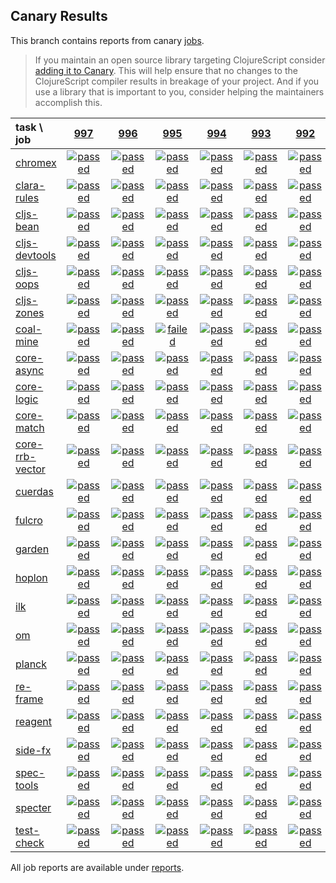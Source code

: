 ## Canary Results

This branch contains reports from canary [jobs](https://github.com/cljs-oss/canary/tree/jobs).

> If you maintain an open source library targeting ClojureScript consider [adding it to Canary](https://github.com/cljs-oss/canary/tree/master#how-to-participate). This will help ensure that no changes to the ClojureScript compiler results in breakage of your project. And if you use a library that is important to you, consider helping the maintainers accomplish this.

[//]: # (begin_overview_table)

| task \ job | <a href="reports/2019/07/04/job-000997-1.10.555-0418cca3" title="job #997 finished on 2019-07-04">997</a> | <a href="reports/2019/07/04/job-000996-1.10.554-c247649f" title="job #996 finished on 2019-07-04">996</a> | <a href="reports/2019/07/03/job-000995-1.10.554-c247649f" title="job #995 finished on 2019-07-03">995</a> | <a href="reports/2019/07/02/job-000994-1.10.554-c247649f" title="job #994 finished on 2019-07-02">994</a> | <a href="reports/2019/07/01/job-000993-1.10.554-c247649f" title="job #993 finished on 2019-07-01">993</a> | <a href="reports/2019/06/30/job-000992-1.10.554-c247649f" title="job #992 finished on 2019-06-30">992</a> | <a href="reports/2019/06/29/job-000991-1.10.554-c247649f" title="job #991 finished on 2019-06-29">991</a> | <a href="reports/2019/06/28/job-000990-1.10.548-13fde33d" title="job #990 finished on 2019-06-28">990</a> | <a href="reports/2019/06/27/job-000989-1.10.548-13fde33d" title="job #989 finished on 2019-06-27">989</a> | <a href="reports/2019/06/26/job-000988-1.10.546-be5e2c69" title="job #988 finished on 2019-06-26">988</a> |
| :--- | :---: | :---: | :---: | :---: | :---: | :---: | :---: | :---: | :---: | :---: |
| [chromex](https://github.com/binaryage/chromex) | <a href="reports/2019/07/04/job-000997-1.10.555-0418cca3#-chromex"><img title="passed" src="http://box.binaryage.com/s-passed.svg"><a> | <a href="reports/2019/07/04/job-000996-1.10.554-c247649f#-chromex"><img title="passed" src="http://box.binaryage.com/s-passed.svg"><a> | <a href="reports/2019/07/03/job-000995-1.10.554-c247649f#-chromex"><img title="passed" src="http://box.binaryage.com/s-passed.svg"><a> | <a href="reports/2019/07/02/job-000994-1.10.554-c247649f#-chromex"><img title="passed" src="http://box.binaryage.com/s-passed.svg"><a> | <a href="reports/2019/07/01/job-000993-1.10.554-c247649f#-chromex"><img title="passed" src="http://box.binaryage.com/s-passed.svg"><a> | <a href="reports/2019/06/30/job-000992-1.10.554-c247649f#-chromex"><img title="passed" src="http://box.binaryage.com/s-passed.svg"><a> | <a href="reports/2019/06/29/job-000991-1.10.554-c247649f#-chromex"><img title="passed" src="http://box.binaryage.com/s-passed.svg"><a> | <a href="reports/2019/06/28/job-000990-1.10.548-13fde33d#-chromex"><img title="passed" src="http://box.binaryage.com/s-passed.svg"><a> | <a href="reports/2019/06/27/job-000989-1.10.548-13fde33d#-chromex"><img title="passed" src="http://box.binaryage.com/s-passed.svg"><a> | <a href="reports/2019/06/26/job-000988-1.10.546-be5e2c69#-chromex"><img title="passed" src="http://box.binaryage.com/s-passed.svg"><a> |
| [clara-rules](https://github.com/cerner/clara-rules) | <a href="reports/2019/07/04/job-000997-1.10.555-0418cca3#-clara-rules"><img title="passed" src="http://box.binaryage.com/s-passed.svg"><a> | <a href="reports/2019/07/04/job-000996-1.10.554-c247649f#-clara-rules"><img title="passed" src="http://box.binaryage.com/s-passed.svg"><a> | <a href="reports/2019/07/03/job-000995-1.10.554-c247649f#-clara-rules"><img title="passed" src="http://box.binaryage.com/s-passed.svg"><a> | <a href="reports/2019/07/02/job-000994-1.10.554-c247649f#-clara-rules"><img title="passed" src="http://box.binaryage.com/s-passed.svg"><a> | <a href="reports/2019/07/01/job-000993-1.10.554-c247649f#-clara-rules"><img title="passed" src="http://box.binaryage.com/s-passed.svg"><a> | <a href="reports/2019/06/30/job-000992-1.10.554-c247649f#-clara-rules"><img title="passed" src="http://box.binaryage.com/s-passed.svg"><a> | <a href="reports/2019/06/29/job-000991-1.10.554-c247649f#-clara-rules"><img title="passed" src="http://box.binaryage.com/s-passed.svg"><a> | <a href="reports/2019/06/28/job-000990-1.10.548-13fde33d#-clara-rules"><img title="passed" src="http://box.binaryage.com/s-passed.svg"><a> | <a href="reports/2019/06/27/job-000989-1.10.548-13fde33d#-clara-rules"><img title="failed" src="http://box.binaryage.com/s-failed.svg"><a> | <a href="reports/2019/06/26/job-000988-1.10.546-be5e2c69#-clara-rules"><img title="passed" src="http://box.binaryage.com/s-passed.svg"><a> |
| [cljs-bean](https://github.com/mfikes/cljs-bean) | <a href="reports/2019/07/04/job-000997-1.10.555-0418cca3#-cljs-bean"><img title="passed" src="http://box.binaryage.com/s-passed.svg"><a> | <a href="reports/2019/07/04/job-000996-1.10.554-c247649f#-cljs-bean"><img title="passed" src="http://box.binaryage.com/s-passed.svg"><a> | <a href="reports/2019/07/03/job-000995-1.10.554-c247649f#-cljs-bean"><img title="passed" src="http://box.binaryage.com/s-passed.svg"><a> | <a href="reports/2019/07/02/job-000994-1.10.554-c247649f#-cljs-bean"><img title="passed" src="http://box.binaryage.com/s-passed.svg"><a> | <a href="reports/2019/07/01/job-000993-1.10.554-c247649f#-cljs-bean"><img title="passed" src="http://box.binaryage.com/s-passed.svg"><a> | <a href="reports/2019/06/30/job-000992-1.10.554-c247649f#-cljs-bean"><img title="passed" src="http://box.binaryage.com/s-passed.svg"><a> | <a href="reports/2019/06/29/job-000991-1.10.554-c247649f#-cljs-bean"><img title="passed" src="http://box.binaryage.com/s-passed.svg"><a> | <a href="reports/2019/06/28/job-000990-1.10.548-13fde33d#-cljs-bean"><img title="passed" src="http://box.binaryage.com/s-passed.svg"><a> | <a href="reports/2019/06/27/job-000989-1.10.548-13fde33d#-cljs-bean"><img title="failed" src="http://box.binaryage.com/s-failed.svg"><a> | <a href="reports/2019/06/26/job-000988-1.10.546-be5e2c69#-cljs-bean"><img title="passed" src="http://box.binaryage.com/s-passed.svg"><a> |
| [cljs-devtools](https://github.com/binaryage/cljs-devtools) | <a href="reports/2019/07/04/job-000997-1.10.555-0418cca3#-cljs-devtools"><img title="passed" src="http://box.binaryage.com/s-passed.svg"><a> | <a href="reports/2019/07/04/job-000996-1.10.554-c247649f#-cljs-devtools"><img title="passed" src="http://box.binaryage.com/s-passed.svg"><a> | <a href="reports/2019/07/03/job-000995-1.10.554-c247649f#-cljs-devtools"><img title="passed" src="http://box.binaryage.com/s-passed.svg"><a> | <a href="reports/2019/07/02/job-000994-1.10.554-c247649f#-cljs-devtools"><img title="passed" src="http://box.binaryage.com/s-passed.svg"><a> | <a href="reports/2019/07/01/job-000993-1.10.554-c247649f#-cljs-devtools"><img title="passed" src="http://box.binaryage.com/s-passed.svg"><a> | <a href="reports/2019/06/30/job-000992-1.10.554-c247649f#-cljs-devtools"><img title="passed" src="http://box.binaryage.com/s-passed.svg"><a> | <a href="reports/2019/06/29/job-000991-1.10.554-c247649f#-cljs-devtools"><img title="passed" src="http://box.binaryage.com/s-passed.svg"><a> | <a href="reports/2019/06/28/job-000990-1.10.548-13fde33d#-cljs-devtools"><img title="passed" src="http://box.binaryage.com/s-passed.svg"><a> | <a href="reports/2019/06/27/job-000989-1.10.548-13fde33d#-cljs-devtools"><img title="passed" src="http://box.binaryage.com/s-passed.svg"><a> | <a href="reports/2019/06/26/job-000988-1.10.546-be5e2c69#-cljs-devtools"><img title="passed" src="http://box.binaryage.com/s-passed.svg"><a> |
| [cljs-oops](https://github.com/binaryage/cljs-oops) | <a href="reports/2019/07/04/job-000997-1.10.555-0418cca3#-cljs-oops"><img title="passed" src="http://box.binaryage.com/s-passed.svg"><a> | <a href="reports/2019/07/04/job-000996-1.10.554-c247649f#-cljs-oops"><img title="passed" src="http://box.binaryage.com/s-passed.svg"><a> | <a href="reports/2019/07/03/job-000995-1.10.554-c247649f#-cljs-oops"><img title="passed" src="http://box.binaryage.com/s-passed.svg"><a> | <a href="reports/2019/07/02/job-000994-1.10.554-c247649f#-cljs-oops"><img title="passed" src="http://box.binaryage.com/s-passed.svg"><a> | <a href="reports/2019/07/01/job-000993-1.10.554-c247649f#-cljs-oops"><img title="passed" src="http://box.binaryage.com/s-passed.svg"><a> | <a href="reports/2019/06/30/job-000992-1.10.554-c247649f#-cljs-oops"><img title="passed" src="http://box.binaryage.com/s-passed.svg"><a> | <a href="reports/2019/06/29/job-000991-1.10.554-c247649f#-cljs-oops"><img title="passed" src="http://box.binaryage.com/s-passed.svg"><a> | <a href="reports/2019/06/28/job-000990-1.10.548-13fde33d#-cljs-oops"><img title="passed" src="http://box.binaryage.com/s-passed.svg"><a> | <a href="reports/2019/06/27/job-000989-1.10.548-13fde33d#-cljs-oops"><img title="failed" src="http://box.binaryage.com/s-failed.svg"><a> | <a href="reports/2019/06/26/job-000988-1.10.546-be5e2c69#-cljs-oops"><img title="passed" src="http://box.binaryage.com/s-passed.svg"><a> |
| [cljs-zones](https://github.com/binaryage/cljs-zones) | <a href="reports/2019/07/04/job-000997-1.10.555-0418cca3#-cljs-zones"><img title="passed" src="http://box.binaryage.com/s-passed.svg"><a> | <a href="reports/2019/07/04/job-000996-1.10.554-c247649f#-cljs-zones"><img title="passed" src="http://box.binaryage.com/s-passed.svg"><a> | <a href="reports/2019/07/03/job-000995-1.10.554-c247649f#-cljs-zones"><img title="passed" src="http://box.binaryage.com/s-passed.svg"><a> | <a href="reports/2019/07/02/job-000994-1.10.554-c247649f#-cljs-zones"><img title="passed" src="http://box.binaryage.com/s-passed.svg"><a> | <a href="reports/2019/07/01/job-000993-1.10.554-c247649f#-cljs-zones"><img title="passed" src="http://box.binaryage.com/s-passed.svg"><a> | <a href="reports/2019/06/30/job-000992-1.10.554-c247649f#-cljs-zones"><img title="passed" src="http://box.binaryage.com/s-passed.svg"><a> | <a href="reports/2019/06/29/job-000991-1.10.554-c247649f#-cljs-zones"><img title="passed" src="http://box.binaryage.com/s-passed.svg"><a> | <a href="reports/2019/06/28/job-000990-1.10.548-13fde33d#-cljs-zones"><img title="passed" src="http://box.binaryage.com/s-passed.svg"><a> | <a href="reports/2019/06/27/job-000989-1.10.548-13fde33d#-cljs-zones"><img title="passed" src="http://box.binaryage.com/s-passed.svg"><a> | <a href="reports/2019/06/26/job-000988-1.10.546-be5e2c69#-cljs-zones"><img title="passed" src="http://box.binaryage.com/s-passed.svg"><a> |
| [coal-mine](https://github.com/mfikes/coal-mine) | <a href="reports/2019/07/04/job-000997-1.10.555-0418cca3#-coal-mine"><img title="passed" src="http://box.binaryage.com/s-passed.svg"><a> | <a href="reports/2019/07/04/job-000996-1.10.554-c247649f#-coal-mine"><img title="passed" src="http://box.binaryage.com/s-passed.svg"><a> | <a href="reports/2019/07/03/job-000995-1.10.554-c247649f#-coal-mine"><img title="failed" src="http://box.binaryage.com/s-failed.svg"><a> | <a href="reports/2019/07/02/job-000994-1.10.554-c247649f#-coal-mine"><img title="passed" src="http://box.binaryage.com/s-passed.svg"><a> | <a href="reports/2019/07/01/job-000993-1.10.554-c247649f#-coal-mine"><img title="passed" src="http://box.binaryage.com/s-passed.svg"><a> | <a href="reports/2019/06/30/job-000992-1.10.554-c247649f#-coal-mine"><img title="passed" src="http://box.binaryage.com/s-passed.svg"><a> | <a href="reports/2019/06/29/job-000991-1.10.554-c247649f#-coal-mine"><img title="passed" src="http://box.binaryage.com/s-passed.svg"><a> | <a href="reports/2019/06/28/job-000990-1.10.548-13fde33d#-coal-mine"><img title="passed" src="http://box.binaryage.com/s-passed.svg"><a> | <a href="reports/2019/06/27/job-000989-1.10.548-13fde33d#-coal-mine"><img title="failed" src="http://box.binaryage.com/s-failed.svg"><a> | <a href="reports/2019/06/26/job-000988-1.10.546-be5e2c69#-coal-mine"><img title="passed" src="http://box.binaryage.com/s-passed.svg"><a> |
| [core-async](https://github.com/clojure/core.async) | <a href="reports/2019/07/04/job-000997-1.10.555-0418cca3#-core-async"><img title="passed" src="http://box.binaryage.com/s-passed.svg"><a> | <a href="reports/2019/07/04/job-000996-1.10.554-c247649f#-core-async"><img title="passed" src="http://box.binaryage.com/s-passed.svg"><a> | <a href="reports/2019/07/03/job-000995-1.10.554-c247649f#-core-async"><img title="passed" src="http://box.binaryage.com/s-passed.svg"><a> | <a href="reports/2019/07/02/job-000994-1.10.554-c247649f#-core-async"><img title="passed" src="http://box.binaryage.com/s-passed.svg"><a> | <a href="reports/2019/07/01/job-000993-1.10.554-c247649f#-core-async"><img title="passed" src="http://box.binaryage.com/s-passed.svg"><a> | <a href="reports/2019/06/30/job-000992-1.10.554-c247649f#-core-async"><img title="passed" src="http://box.binaryage.com/s-passed.svg"><a> | <a href="reports/2019/06/29/job-000991-1.10.554-c247649f#-core-async"><img title="passed" src="http://box.binaryage.com/s-passed.svg"><a> | <a href="reports/2019/06/28/job-000990-1.10.548-13fde33d#-core-async"><img title="passed" src="http://box.binaryage.com/s-passed.svg"><a> | <a href="reports/2019/06/27/job-000989-1.10.548-13fde33d#-core-async"><img title="passed" src="http://box.binaryage.com/s-passed.svg"><a> | <a href="reports/2019/06/26/job-000988-1.10.546-be5e2c69#-core-async"><img title="passed" src="http://box.binaryage.com/s-passed.svg"><a> |
| [core-logic](https://github.com/clojure/core.logic) | <a href="reports/2019/07/04/job-000997-1.10.555-0418cca3#-core-logic"><img title="passed" src="http://box.binaryage.com/s-passed.svg"><a> | <a href="reports/2019/07/04/job-000996-1.10.554-c247649f#-core-logic"><img title="passed" src="http://box.binaryage.com/s-passed.svg"><a> | <a href="reports/2019/07/03/job-000995-1.10.554-c247649f#-core-logic"><img title="passed" src="http://box.binaryage.com/s-passed.svg"><a> | <a href="reports/2019/07/02/job-000994-1.10.554-c247649f#-core-logic"><img title="passed" src="http://box.binaryage.com/s-passed.svg"><a> | <a href="reports/2019/07/01/job-000993-1.10.554-c247649f#-core-logic"><img title="passed" src="http://box.binaryage.com/s-passed.svg"><a> | <a href="reports/2019/06/30/job-000992-1.10.554-c247649f#-core-logic"><img title="passed" src="http://box.binaryage.com/s-passed.svg"><a> | <a href="reports/2019/06/29/job-000991-1.10.554-c247649f#-core-logic"><img title="passed" src="http://box.binaryage.com/s-passed.svg"><a> | <a href="reports/2019/06/28/job-000990-1.10.548-13fde33d#-core-logic"><img title="passed" src="http://box.binaryage.com/s-passed.svg"><a> | <a href="reports/2019/06/27/job-000989-1.10.548-13fde33d#-core-logic"><img title="passed" src="http://box.binaryage.com/s-passed.svg"><a> | <a href="reports/2019/06/26/job-000988-1.10.546-be5e2c69#-core-logic"><img title="passed" src="http://box.binaryage.com/s-passed.svg"><a> |
| [core-match](https://github.com/clojure/core.match) | <a href="reports/2019/07/04/job-000997-1.10.555-0418cca3#-core-match"><img title="passed" src="http://box.binaryage.com/s-passed.svg"><a> | <a href="reports/2019/07/04/job-000996-1.10.554-c247649f#-core-match"><img title="passed" src="http://box.binaryage.com/s-passed.svg"><a> | <a href="reports/2019/07/03/job-000995-1.10.554-c247649f#-core-match"><img title="passed" src="http://box.binaryage.com/s-passed.svg"><a> | <a href="reports/2019/07/02/job-000994-1.10.554-c247649f#-core-match"><img title="passed" src="http://box.binaryage.com/s-passed.svg"><a> | <a href="reports/2019/07/01/job-000993-1.10.554-c247649f#-core-match"><img title="passed" src="http://box.binaryage.com/s-passed.svg"><a> | <a href="reports/2019/06/30/job-000992-1.10.554-c247649f#-core-match"><img title="passed" src="http://box.binaryage.com/s-passed.svg"><a> | <a href="reports/2019/06/29/job-000991-1.10.554-c247649f#-core-match"><img title="passed" src="http://box.binaryage.com/s-passed.svg"><a> | <a href="reports/2019/06/28/job-000990-1.10.548-13fde33d#-core-match"><img title="passed" src="http://box.binaryage.com/s-passed.svg"><a> | <a href="reports/2019/06/27/job-000989-1.10.548-13fde33d#-core-match"><img title="failed" src="http://box.binaryage.com/s-failed.svg"><a> | <a href="reports/2019/06/26/job-000988-1.10.546-be5e2c69#-core-match"><img title="passed" src="http://box.binaryage.com/s-passed.svg"><a> |
| [core-rrb-vector](https://github.com/clojure/core.rrb-vector) | <a href="reports/2019/07/04/job-000997-1.10.555-0418cca3#-core-rrb-vector"><img title="passed" src="http://box.binaryage.com/s-passed.svg"><a> | <a href="reports/2019/07/04/job-000996-1.10.554-c247649f#-core-rrb-vector"><img title="passed" src="http://box.binaryage.com/s-passed.svg"><a> | <a href="reports/2019/07/03/job-000995-1.10.554-c247649f#-core-rrb-vector"><img title="passed" src="http://box.binaryage.com/s-passed.svg"><a> | <a href="reports/2019/07/02/job-000994-1.10.554-c247649f#-core-rrb-vector"><img title="passed" src="http://box.binaryage.com/s-passed.svg"><a> | <a href="reports/2019/07/01/job-000993-1.10.554-c247649f#-core-rrb-vector"><img title="passed" src="http://box.binaryage.com/s-passed.svg"><a> | <a href="reports/2019/06/30/job-000992-1.10.554-c247649f#-core-rrb-vector"><img title="passed" src="http://box.binaryage.com/s-passed.svg"><a> | <a href="reports/2019/06/29/job-000991-1.10.554-c247649f#-core-rrb-vector"><img title="passed" src="http://box.binaryage.com/s-passed.svg"><a> | <a href="reports/2019/06/28/job-000990-1.10.548-13fde33d#-core-rrb-vector"><img title="passed" src="http://box.binaryage.com/s-passed.svg"><a> | <a href="reports/2019/06/27/job-000989-1.10.548-13fde33d#-core-rrb-vector"><img title="failed" src="http://box.binaryage.com/s-failed.svg"><a> | <a href="reports/2019/06/26/job-000988-1.10.546-be5e2c69#-core-rrb-vector"><img title="passed" src="http://box.binaryage.com/s-passed.svg"><a> |
| [cuerdas](https://github.com/funcool/cuerdas) | <a href="reports/2019/07/04/job-000997-1.10.555-0418cca3#-cuerdas"><img title="passed" src="http://box.binaryage.com/s-passed.svg"><a> | <a href="reports/2019/07/04/job-000996-1.10.554-c247649f#-cuerdas"><img title="passed" src="http://box.binaryage.com/s-passed.svg"><a> | <a href="reports/2019/07/03/job-000995-1.10.554-c247649f#-cuerdas"><img title="passed" src="http://box.binaryage.com/s-passed.svg"><a> | <a href="reports/2019/07/02/job-000994-1.10.554-c247649f#-cuerdas"><img title="passed" src="http://box.binaryage.com/s-passed.svg"><a> | <a href="reports/2019/07/01/job-000993-1.10.554-c247649f#-cuerdas"><img title="passed" src="http://box.binaryage.com/s-passed.svg"><a> | <a href="reports/2019/06/30/job-000992-1.10.554-c247649f#-cuerdas"><img title="passed" src="http://box.binaryage.com/s-passed.svg"><a> | <a href="reports/2019/06/29/job-000991-1.10.554-c247649f#-cuerdas"><img title="passed" src="http://box.binaryage.com/s-passed.svg"><a> | <a href="reports/2019/06/28/job-000990-1.10.548-13fde33d#-cuerdas"><img title="passed" src="http://box.binaryage.com/s-passed.svg"><a> | <a href="reports/2019/06/27/job-000989-1.10.548-13fde33d#-cuerdas"><img title="failed" src="http://box.binaryage.com/s-failed.svg"><a> | <a href="reports/2019/06/26/job-000988-1.10.546-be5e2c69#-cuerdas"><img title="failed" src="http://box.binaryage.com/s-failed.svg"><a> |
| [fulcro](https://github.com/fulcrologic/fulcro) | <a href="reports/2019/07/04/job-000997-1.10.555-0418cca3#-fulcro"><img title="passed" src="http://box.binaryage.com/s-passed.svg"><a> | <a href="reports/2019/07/04/job-000996-1.10.554-c247649f#-fulcro"><img title="passed" src="http://box.binaryage.com/s-passed.svg"><a> | <a href="reports/2019/07/03/job-000995-1.10.554-c247649f#-fulcro"><img title="passed" src="http://box.binaryage.com/s-passed.svg"><a> | <a href="reports/2019/07/02/job-000994-1.10.554-c247649f#-fulcro"><img title="passed" src="http://box.binaryage.com/s-passed.svg"><a> | <a href="reports/2019/07/01/job-000993-1.10.554-c247649f#-fulcro"><img title="passed" src="http://box.binaryage.com/s-passed.svg"><a> | <a href="reports/2019/06/30/job-000992-1.10.554-c247649f#-fulcro"><img title="passed" src="http://box.binaryage.com/s-passed.svg"><a> | <a href="reports/2019/06/29/job-000991-1.10.554-c247649f#-fulcro"><img title="passed" src="http://box.binaryage.com/s-passed.svg"><a> | <a href="reports/2019/06/28/job-000990-1.10.548-13fde33d#-fulcro"><img title="passed" src="http://box.binaryage.com/s-passed.svg"><a> | <a href="reports/2019/06/27/job-000989-1.10.548-13fde33d#-fulcro"><img title="passed" src="http://box.binaryage.com/s-passed.svg"><a> | <a href="reports/2019/06/26/job-000988-1.10.546-be5e2c69#-fulcro"><img title="passed" src="http://box.binaryage.com/s-passed.svg"><a> |
| [garden](https://github.com/noprompt/garden) | <a href="reports/2019/07/04/job-000997-1.10.555-0418cca3#-garden"><img title="passed" src="http://box.binaryage.com/s-passed.svg"><a> | <a href="reports/2019/07/04/job-000996-1.10.554-c247649f#-garden"><img title="passed" src="http://box.binaryage.com/s-passed.svg"><a> | <a href="reports/2019/07/03/job-000995-1.10.554-c247649f#-garden"><img title="passed" src="http://box.binaryage.com/s-passed.svg"><a> | <a href="reports/2019/07/02/job-000994-1.10.554-c247649f#-garden"><img title="passed" src="http://box.binaryage.com/s-passed.svg"><a> | <a href="reports/2019/07/01/job-000993-1.10.554-c247649f#-garden"><img title="passed" src="http://box.binaryage.com/s-passed.svg"><a> | <a href="reports/2019/06/30/job-000992-1.10.554-c247649f#-garden"><img title="passed" src="http://box.binaryage.com/s-passed.svg"><a> | <a href="reports/2019/06/29/job-000991-1.10.554-c247649f#-garden"><img title="passed" src="http://box.binaryage.com/s-passed.svg"><a> | <a href="reports/2019/06/28/job-000990-1.10.548-13fde33d#-garden"><img title="passed" src="http://box.binaryage.com/s-passed.svg"><a> | <a href="reports/2019/06/27/job-000989-1.10.548-13fde33d#-garden"><img title="passed" src="http://box.binaryage.com/s-passed.svg"><a> | <a href="reports/2019/06/26/job-000988-1.10.546-be5e2c69#-garden"><img title="failed" src="http://box.binaryage.com/s-failed.svg"><a> |
| [hoplon](https://github.com/hoplon/hoplon) | <a href="reports/2019/07/04/job-000997-1.10.555-0418cca3#-hoplon"><img title="passed" src="http://box.binaryage.com/s-passed.svg"><a> | <a href="reports/2019/07/04/job-000996-1.10.554-c247649f#-hoplon"><img title="passed" src="http://box.binaryage.com/s-passed.svg"><a> | <a href="reports/2019/07/03/job-000995-1.10.554-c247649f#-hoplon"><img title="passed" src="http://box.binaryage.com/s-passed.svg"><a> | <a href="reports/2019/07/02/job-000994-1.10.554-c247649f#-hoplon"><img title="passed" src="http://box.binaryage.com/s-passed.svg"><a> | <a href="reports/2019/07/01/job-000993-1.10.554-c247649f#-hoplon"><img title="passed" src="http://box.binaryage.com/s-passed.svg"><a> | <a href="reports/2019/06/30/job-000992-1.10.554-c247649f#-hoplon"><img title="passed" src="http://box.binaryage.com/s-passed.svg"><a> | <a href="reports/2019/06/29/job-000991-1.10.554-c247649f#-hoplon"><img title="passed" src="http://box.binaryage.com/s-passed.svg"><a> | <a href="reports/2019/06/28/job-000990-1.10.548-13fde33d#-hoplon"><img title="passed" src="http://box.binaryage.com/s-passed.svg"><a> | <a href="reports/2019/06/27/job-000989-1.10.548-13fde33d#-hoplon"><img title="passed" src="http://box.binaryage.com/s-passed.svg"><a> | <a href="reports/2019/06/26/job-000988-1.10.546-be5e2c69#-hoplon"><img title="passed" src="http://box.binaryage.com/s-passed.svg"><a> |
| [ilk](https://github.com/mfikes/ilk) | <a href="reports/2019/07/04/job-000997-1.10.555-0418cca3#-ilk"><img title="passed" src="http://box.binaryage.com/s-passed.svg"><a> | <a href="reports/2019/07/04/job-000996-1.10.554-c247649f#-ilk"><img title="passed" src="http://box.binaryage.com/s-passed.svg"><a> | <a href="reports/2019/07/03/job-000995-1.10.554-c247649f#-ilk"><img title="passed" src="http://box.binaryage.com/s-passed.svg"><a> | <a href="reports/2019/07/02/job-000994-1.10.554-c247649f#-ilk"><img title="passed" src="http://box.binaryage.com/s-passed.svg"><a> | <a href="reports/2019/07/01/job-000993-1.10.554-c247649f#-ilk"><img title="passed" src="http://box.binaryage.com/s-passed.svg"><a> | <a href="reports/2019/06/30/job-000992-1.10.554-c247649f#-ilk"><img title="passed" src="http://box.binaryage.com/s-passed.svg"><a> | <a href="reports/2019/06/29/job-000991-1.10.554-c247649f#-ilk"><img title="passed" src="http://box.binaryage.com/s-passed.svg"><a> | <a href="reports/2019/06/28/job-000990-1.10.548-13fde33d#-ilk"><img title="passed" src="http://box.binaryage.com/s-passed.svg"><a> | <a href="reports/2019/06/27/job-000989-1.10.548-13fde33d#-ilk"><img title="failed" src="http://box.binaryage.com/s-failed.svg"><a> | <a href="reports/2019/06/26/job-000988-1.10.546-be5e2c69#-ilk"><img title="passed" src="http://box.binaryage.com/s-passed.svg"><a> |
| [om](https://github.com/omcljs/om) | <a href="reports/2019/07/04/job-000997-1.10.555-0418cca3#-om"><img title="passed" src="http://box.binaryage.com/s-passed.svg"><a> | <a href="reports/2019/07/04/job-000996-1.10.554-c247649f#-om"><img title="passed" src="http://box.binaryage.com/s-passed.svg"><a> | <a href="reports/2019/07/03/job-000995-1.10.554-c247649f#-om"><img title="passed" src="http://box.binaryage.com/s-passed.svg"><a> | <a href="reports/2019/07/02/job-000994-1.10.554-c247649f#-om"><img title="passed" src="http://box.binaryage.com/s-passed.svg"><a> | <a href="reports/2019/07/01/job-000993-1.10.554-c247649f#-om"><img title="passed" src="http://box.binaryage.com/s-passed.svg"><a> | <a href="reports/2019/06/30/job-000992-1.10.554-c247649f#-om"><img title="passed" src="http://box.binaryage.com/s-passed.svg"><a> | <a href="reports/2019/06/29/job-000991-1.10.554-c247649f#-om"><img title="passed" src="http://box.binaryage.com/s-passed.svg"><a> | <a href="reports/2019/06/28/job-000990-1.10.548-13fde33d#-om"><img title="passed" src="http://box.binaryage.com/s-passed.svg"><a> | <a href="reports/2019/06/27/job-000989-1.10.548-13fde33d#-om"><img title="passed" src="http://box.binaryage.com/s-passed.svg"><a> | <a href="reports/2019/06/26/job-000988-1.10.546-be5e2c69#-om"><img title="passed" src="http://box.binaryage.com/s-passed.svg"><a> |
| [planck](https://github.com/planck-repl/planck) | <a href="reports/2019/07/04/job-000997-1.10.555-0418cca3#-planck"><img title="passed" src="http://box.binaryage.com/s-passed.svg"><a> | <a href="reports/2019/07/04/job-000996-1.10.554-c247649f#-planck"><img title="passed" src="http://box.binaryage.com/s-passed.svg"><a> | <a href="reports/2019/07/03/job-000995-1.10.554-c247649f#-planck"><img title="passed" src="http://box.binaryage.com/s-passed.svg"><a> | <a href="reports/2019/07/02/job-000994-1.10.554-c247649f#-planck"><img title="passed" src="http://box.binaryage.com/s-passed.svg"><a> | <a href="reports/2019/07/01/job-000993-1.10.554-c247649f#-planck"><img title="passed" src="http://box.binaryage.com/s-passed.svg"><a> | <a href="reports/2019/06/30/job-000992-1.10.554-c247649f#-planck"><img title="passed" src="http://box.binaryage.com/s-passed.svg"><a> | <a href="reports/2019/06/29/job-000991-1.10.554-c247649f#-planck"><img title="passed" src="http://box.binaryage.com/s-passed.svg"><a> | <a href="reports/2019/06/28/job-000990-1.10.548-13fde33d#-planck"><img title="passed" src="http://box.binaryage.com/s-passed.svg"><a> | <a href="reports/2019/06/27/job-000989-1.10.548-13fde33d#-planck"><img title="failed" src="http://box.binaryage.com/s-failed.svg"><a> | <a href="reports/2019/06/26/job-000988-1.10.546-be5e2c69#-planck"><img title="failed" src="http://box.binaryage.com/s-failed.svg"><a> |
| [re-frame](https://github.com/Day8/re-frame) | <a href="reports/2019/07/04/job-000997-1.10.555-0418cca3#-re-frame"><img title="passed" src="http://box.binaryage.com/s-passed.svg"><a> | <a href="reports/2019/07/04/job-000996-1.10.554-c247649f#-re-frame"><img title="passed" src="http://box.binaryage.com/s-passed.svg"><a> | <a href="reports/2019/07/03/job-000995-1.10.554-c247649f#-re-frame"><img title="passed" src="http://box.binaryage.com/s-passed.svg"><a> | <a href="reports/2019/07/02/job-000994-1.10.554-c247649f#-re-frame"><img title="passed" src="http://box.binaryage.com/s-passed.svg"><a> | <a href="reports/2019/07/01/job-000993-1.10.554-c247649f#-re-frame"><img title="passed" src="http://box.binaryage.com/s-passed.svg"><a> | <a href="reports/2019/06/30/job-000992-1.10.554-c247649f#-re-frame"><img title="passed" src="http://box.binaryage.com/s-passed.svg"><a> | <a href="reports/2019/06/29/job-000991-1.10.554-c247649f#-re-frame"><img title="passed" src="http://box.binaryage.com/s-passed.svg"><a> | <a href="reports/2019/06/28/job-000990-1.10.548-13fde33d#-re-frame"><img title="passed" src="http://box.binaryage.com/s-passed.svg"><a> | <a href="reports/2019/06/27/job-000989-1.10.548-13fde33d#-re-frame"><img title="failed" src="http://box.binaryage.com/s-failed.svg"><a> | <a href="reports/2019/06/26/job-000988-1.10.546-be5e2c69#-re-frame"><img title="passed" src="http://box.binaryage.com/s-passed.svg"><a> |
| [reagent](https://github.com/reagent-project/reagent) | <a href="reports/2019/07/04/job-000997-1.10.555-0418cca3#-reagent"><img title="passed" src="http://box.binaryage.com/s-passed.svg"><a> | <a href="reports/2019/07/04/job-000996-1.10.554-c247649f#-reagent"><img title="passed" src="http://box.binaryage.com/s-passed.svg"><a> | <a href="reports/2019/07/03/job-000995-1.10.554-c247649f#-reagent"><img title="passed" src="http://box.binaryage.com/s-passed.svg"><a> | <a href="reports/2019/07/02/job-000994-1.10.554-c247649f#-reagent"><img title="passed" src="http://box.binaryage.com/s-passed.svg"><a> | <a href="reports/2019/07/01/job-000993-1.10.554-c247649f#-reagent"><img title="passed" src="http://box.binaryage.com/s-passed.svg"><a> | <a href="reports/2019/06/30/job-000992-1.10.554-c247649f#-reagent"><img title="passed" src="http://box.binaryage.com/s-passed.svg"><a> | <a href="reports/2019/06/29/job-000991-1.10.554-c247649f#-reagent"><img title="passed" src="http://box.binaryage.com/s-passed.svg"><a> | <a href="reports/2019/06/28/job-000990-1.10.548-13fde33d#-reagent"><img title="passed" src="http://box.binaryage.com/s-passed.svg"><a> | <a href="reports/2019/06/27/job-000989-1.10.548-13fde33d#-reagent"><img title="failed" src="http://box.binaryage.com/s-failed.svg"><a> | <a href="reports/2019/06/26/job-000988-1.10.546-be5e2c69#-reagent"><img title="passed" src="http://box.binaryage.com/s-passed.svg"><a> |
| [side-fx](https://github.com/cljsrn/side-fx) | <a href="reports/2019/07/04/job-000997-1.10.555-0418cca3#-side-fx"><img title="passed" src="http://box.binaryage.com/s-passed.svg"><a> | <a href="reports/2019/07/04/job-000996-1.10.554-c247649f#-side-fx"><img title="passed" src="http://box.binaryage.com/s-passed.svg"><a> | <a href="reports/2019/07/03/job-000995-1.10.554-c247649f#-side-fx"><img title="passed" src="http://box.binaryage.com/s-passed.svg"><a> | <a href="reports/2019/07/02/job-000994-1.10.554-c247649f#-side-fx"><img title="passed" src="http://box.binaryage.com/s-passed.svg"><a> | <a href="reports/2019/07/01/job-000993-1.10.554-c247649f#-side-fx"><img title="passed" src="http://box.binaryage.com/s-passed.svg"><a> | <a href="reports/2019/06/30/job-000992-1.10.554-c247649f#-side-fx"><img title="passed" src="http://box.binaryage.com/s-passed.svg"><a> | <a href="reports/2019/06/29/job-000991-1.10.554-c247649f#-side-fx"><img title="passed" src="http://box.binaryage.com/s-passed.svg"><a> | <a href="reports/2019/06/28/job-000990-1.10.548-13fde33d#-side-fx"><img title="passed" src="http://box.binaryage.com/s-passed.svg"><a> | <a href="reports/2019/06/27/job-000989-1.10.548-13fde33d#-side-fx"><img title="failed" src="http://box.binaryage.com/s-failed.svg"><a> | <a href="reports/2019/06/26/job-000988-1.10.546-be5e2c69#-side-fx"><img title="passed" src="http://box.binaryage.com/s-passed.svg"><a> |
| [spec-tools](https://github.com/metosin/spec-tools) | <a href="reports/2019/07/04/job-000997-1.10.555-0418cca3#-spec-tools"><img title="passed" src="http://box.binaryage.com/s-passed.svg"><a> | <a href="reports/2019/07/04/job-000996-1.10.554-c247649f#-spec-tools"><img title="passed" src="http://box.binaryage.com/s-passed.svg"><a> | <a href="reports/2019/07/03/job-000995-1.10.554-c247649f#-spec-tools"><img title="passed" src="http://box.binaryage.com/s-passed.svg"><a> | <a href="reports/2019/07/02/job-000994-1.10.554-c247649f#-spec-tools"><img title="passed" src="http://box.binaryage.com/s-passed.svg"><a> | <a href="reports/2019/07/01/job-000993-1.10.554-c247649f#-spec-tools"><img title="passed" src="http://box.binaryage.com/s-passed.svg"><a> | <a href="reports/2019/06/30/job-000992-1.10.554-c247649f#-spec-tools"><img title="passed" src="http://box.binaryage.com/s-passed.svg"><a> | <a href="reports/2019/06/29/job-000991-1.10.554-c247649f#-spec-tools"><img title="passed" src="http://box.binaryage.com/s-passed.svg"><a> | <a href="reports/2019/06/28/job-000990-1.10.548-13fde33d#-spec-tools"><img title="passed" src="http://box.binaryage.com/s-passed.svg"><a> | <a href="reports/2019/06/27/job-000989-1.10.548-13fde33d#-spec-tools"><img title="passed" src="http://box.binaryage.com/s-passed.svg"><a> | <a href="reports/2019/06/26/job-000988-1.10.546-be5e2c69#-spec-tools"><img title="passed" src="http://box.binaryage.com/s-passed.svg"><a> |
| [specter](https://github.com/nathanmarz/specter) | <a href="reports/2019/07/04/job-000997-1.10.555-0418cca3#-specter"><img title="passed" src="http://box.binaryage.com/s-passed.svg"><a> | <a href="reports/2019/07/04/job-000996-1.10.554-c247649f#-specter"><img title="passed" src="http://box.binaryage.com/s-passed.svg"><a> | <a href="reports/2019/07/03/job-000995-1.10.554-c247649f#-specter"><img title="passed" src="http://box.binaryage.com/s-passed.svg"><a> | <a href="reports/2019/07/02/job-000994-1.10.554-c247649f#-specter"><img title="passed" src="http://box.binaryage.com/s-passed.svg"><a> | <a href="reports/2019/07/01/job-000993-1.10.554-c247649f#-specter"><img title="passed" src="http://box.binaryage.com/s-passed.svg"><a> | <a href="reports/2019/06/30/job-000992-1.10.554-c247649f#-specter"><img title="passed" src="http://box.binaryage.com/s-passed.svg"><a> | <a href="reports/2019/06/29/job-000991-1.10.554-c247649f#-specter"><img title="passed" src="http://box.binaryage.com/s-passed.svg"><a> | <a href="reports/2019/06/28/job-000990-1.10.548-13fde33d#-specter"><img title="passed" src="http://box.binaryage.com/s-passed.svg"><a> | <a href="reports/2019/06/27/job-000989-1.10.548-13fde33d#-specter"><img title="passed" src="http://box.binaryage.com/s-passed.svg"><a> | <a href="reports/2019/06/26/job-000988-1.10.546-be5e2c69#-specter"><img title="passed" src="http://box.binaryage.com/s-passed.svg"><a> |
| [test-check](https://github.com/clojure/test.check) | <a href="reports/2019/07/04/job-000997-1.10.555-0418cca3#-test-check"><img title="passed" src="http://box.binaryage.com/s-passed.svg"><a> | <a href="reports/2019/07/04/job-000996-1.10.554-c247649f#-test-check"><img title="passed" src="http://box.binaryage.com/s-passed.svg"><a> | <a href="reports/2019/07/03/job-000995-1.10.554-c247649f#-test-check"><img title="passed" src="http://box.binaryage.com/s-passed.svg"><a> | <a href="reports/2019/07/02/job-000994-1.10.554-c247649f#-test-check"><img title="passed" src="http://box.binaryage.com/s-passed.svg"><a> | <a href="reports/2019/07/01/job-000993-1.10.554-c247649f#-test-check"><img title="passed" src="http://box.binaryage.com/s-passed.svg"><a> | <a href="reports/2019/06/30/job-000992-1.10.554-c247649f#-test-check"><img title="passed" src="http://box.binaryage.com/s-passed.svg"><a> | <a href="reports/2019/06/29/job-000991-1.10.554-c247649f#-test-check"><img title="failed" src="http://box.binaryage.com/s-failed.svg"><a> | <a href="reports/2019/06/28/job-000990-1.10.548-13fde33d#-test-check"><img title="passed" src="http://box.binaryage.com/s-passed.svg"><a> | <a href="reports/2019/06/27/job-000989-1.10.548-13fde33d#-test-check"><img title="passed" src="http://box.binaryage.com/s-passed.svg"><a> | <a href="reports/2019/06/26/job-000988-1.10.546-be5e2c69#-test-check"><img title="failed" src="http://box.binaryage.com/s-failed.svg"><a> |

[//]: # (end_overview_table)

All job reports are available under [reports](reports).
